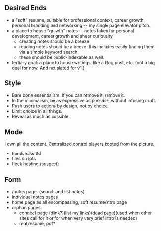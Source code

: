 ## Desired Ends
- a "soft" resume, suitable for professional context, career growth, personal branding and networking -- my single page elevator pitch.
- a place to house "growth" notes -- notes taken for personal development, career growth and sheer curiousity
  - creating notes should be a breeze
  - reading notes should be a beeze. this includes easily finding them via a simple keyword search.
  - these should be public-indexable as well.
- tertiary goal: a place to house writings, like a blog post, etc. (not a big deal for now. And not slated for v1.)

## Style
- Bare bone essentialism. If you can remove it, remove it.
- In the minimalism, be as expressive as possible, without infusing cruft.
- Push users to actions by design, not by choice.
- Limit choice in all things.
- Reveal as much as possible.

## Mode
I own all the content. Centralized control players booted from the picture.
  - handshake tld
  - files on ipfs
  - fleek hosting (suspect)

## Form

- /notes page. (search and list notes)
- individual notes pages
- home page as all encompassing, soft resume/intro page
- orphan pages:
  - connect page (dlink?)(list my links)(dead page)(used when other sites call for it or for when very very brief intro is needed)
  - real resume, pdf?